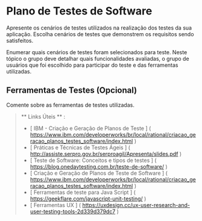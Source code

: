 # Plano de Testes de Software
Apresente os cenários de testes utilizados na realização dos testes da sua aplicação. Escolha cenários de testes que demonstrem os requisitos sendo satisfeitos.

Enumerar quais cenários de testes foram selecionados para teste. Neste tópico o grupo deve detalhar quais funcionalidades avaliadas, o grupo de usuários que foi escolhido para participar do teste e das ferramentas utilizadas.

## Ferramentas de Testes (Opcional)

Comente sobre as ferramentas de testes utilizadas.

> ** Links Úteis ** :
> -  [ IBM - Criação e Geração de Planos de Teste ] ( https://www.ibm.com/developerworks/br/local/rational/criacao_geracao_planos_testes_software/index.html )
> -  [ Práticas e Técnicas de Testes Ágeis ] ( http://assiste.serpro.gov.br/serproagil/Apresenta/slides.pdf )
> -   [ Teste de Software: Conceitos e tipos de testes ] ( https://blog.onedaytesting.com.br/teste-de-software/ )
> -  [ Criação e Geração de Planos de Teste de Software ] ( https://www.ibm.com/developerworks/br/local/rational/criacao_geracao_planos_testes_software/index.html )
> -  [ Ferramentas de teste para Java Script ] ( https://geekflare.com/javascript-unit-testing/ )
> -  [ Ferramentas UX ] ( https://uxdesign.cc/ux-user-research-and-user-testing-tools-2d339d379dc7 )

 
